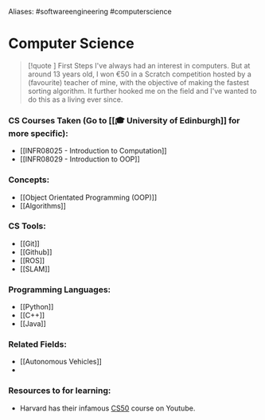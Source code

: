 Aliases: #softwareengineering #computerscience

# Computer Science
> [!quote ] First Steps
> I've always had an interest in computers. But at around 13 years old, I won €50 in a Scratch competition hosted by a (favourite) teacher of mine, with the objective of making the fastest sorting algorithm. It further hooked me on the field and I've wanted to do this as a living ever since.

### CS Courses Taken (Go to [[🎓 University of Edinburgh]] for more specific):
- [[INFR08025 - Introduction to Computation]]
- [[INFR08029 - Introduction to OOP]]

### Concepts:
- [[Object Orientated Programming (OOP)]]
- [[Algorithms]]

### CS Tools:
- [[Git]]
- [[Github]]
- [[ROS]]
- [[SLAM]]

### Programming Languages:
- [[Python]]
- [[C++]]
- [[Java]]

### Related Fields:
- [[Autonomous Vehicles]]
- 

### Resources to for learning:
- Harvard has their infamous [CS50](https://cs50.harvard.edu/x/2023/) course on Youtube.